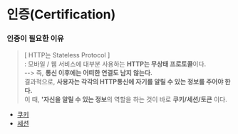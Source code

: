 # 인증(Certification)
### 인증이 필요한 이유
> [ HTTP는 Stateless Protocol ]   
> : 모바일 / 웹 서비스에 대부분 사용하는 **HTTP는 무상태 프로토콜**이다.   
>--> 즉, **통신 이후에는 어떠한 연결도 남지 않는다.**   
> 결과적으로, **사용자는 각각의 HTTP통신에 자기를 알릴 수 있는 정보를 주어야 한다.**   
> 이 때, **'자신을 알릴 수 있는 정보**의 역할을 하는 것이 바로 **쿠키/세션/토큰** 이다.


- [쿠키](Cookie.md)   
- [세션](Session.md)